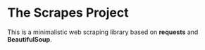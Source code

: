 
The Scrapes Project
===================

This is a minimalistic web scraping library based on **requests** and **BeautifulSoup**.

